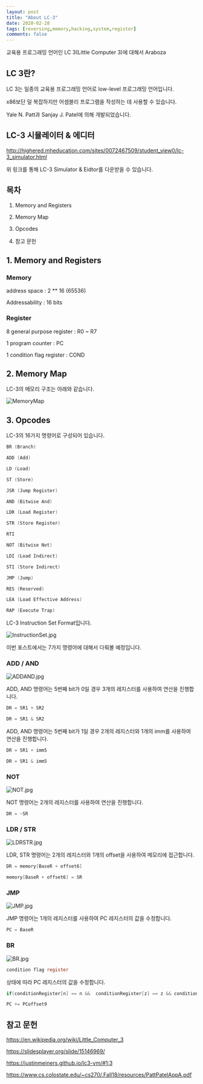 ```yaml
---
layout: post
title: "About LC-3"
date: 2020-02-28   
tags: [reversing,memory,hacking,system,register]
comments: false
---
```





교육용 프로그래밍 언어인 
LC 3(Little Computer 3)에 대해서 Araboza



## LC 3란?
LC 3는 일종의 교육용 프로그래밍 언어로 low-level 프로그래밍 언어입니다.

x86보단 덜 복잡하지만 어셈블리 프로그램을 작성하는 데 사용할 수 있습니다.

Yale N. Patt과 Sanjay J. Patel에 의해 개발되었습니다.


## LC-3 시뮬레이터 & 에디터
http://highered.mheducation.com/sites/0072467509/student_view0/lc-3_simulator.html


위 링크를 통해 LC-3 Simulator & Eidtor를 다운받을 수 있습니다.



## 목차
1. Memory and Registers

2. Memory Map

3. Opcodes

4. 참고 문헌


## 1. Memory and Registers



### Memory
address space : 2 ** 16 (65536)

Addressability : 16 bits



### Register
8 general purpose register : R0 ~ R7

1 program counter : PC

1 condition flag register : COND




## 2. Memory Map
LC-3의 메모리 구조는 아래와 같습니다.

![MemoryMap](/_posts/img/MemoryMap.jpg)


## 3. Opcodes
LC-3의 16가지 명령어로 구성되어 있습니다.
```c
BR (Branch)

ADD (Add)

LD (Load)

ST (Store)

JSR (Jump Register)

AND (Bitwise And)

LDR (Load Register)

STR (Store Register)

RTI 

NOT (Bitwise Not)

LDI (Load Indirect)

STI (Store Indirect)

JMP (Jump)

RES (Reserved)

LEA (Load Effective Address)

RAP (Execute Trap)
```

LC-3 Instruction Set Format입니다.


![InstructionSet.jpg](/_posts/img/InstructionSet.jpg)


이번 포스트에서는 7가지 명령어에 대해서  다뤄볼 예정입니다.


### ADD / AND 
![ADDAND.jpg](/_posts/img/ADDAND.jpg)


ADD, AND 명령어는 5번째 bit가 0일 경우 3개의 레지스터를 사용하여 연산을 진행합니다.

```c
DR = SR1 + SR2

DR = SR1 & SR2
```

ADD, AND 명령어는 5번째 bit가 1일 경우 2개의 레지스터와 1개의 imm를 사용하여 연산을 진행합니다.
```c
DR = SR1 + imm5

DR = SR1 & imm5
```



### NOT
![NOT.jpg](/_posts/img/NOT.jpg)


NOT 명령어는 2개의 레지스터를 사용하여 연산을 진행합니다.

```c
DR = ~SR
```

### LDR / STR
![LDRSTR.jpg](/_posts/img/LDRSTR.jpg)


LDR, STR 명령어는 2개의 레지스터와 1개의 offset을 사용하여 메모리에 접근합니다.

```c
DR = memory[BaseR + offset6]

memory[BaseR + offset6] = SR
```


### JMP
![JMP.jpg](/_posts/img/JMP.jpg)


JMP 명령어는 1개의 레지스터를 사용하여 PC 레지스터의 값을 수정합니다.

```c
PC = BaseR
```


### BR
![BR.jpg](/_posts/img/BR.jpg)

```c
condition flag register
```
상태에 따라 PC 레지스터의 값을 수정합니다.

```c
if(conditionRegister[n] == n &&  conditionRegister[z] == z && conditionRegister[p] == p)

PC += PCoffset9
```


## 참고 문헌
 https://en.wikipedia.org/wiki/Little_Computer_3

 https://slidesplayer.org/slide/15146969/

 https://justinmeiners.github.io/lc3-vm/#1:3

 https://www.cs.colostate.edu/~cs270/.Fall18/resources/PattPatelAppA.pdf
